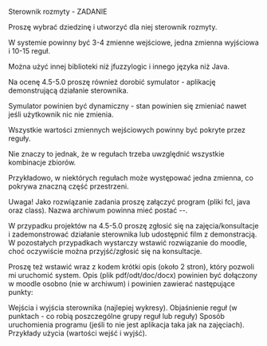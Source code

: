 Sterownik rozmyty - ZADANIE

Proszę wybrać dziedzinę i utworzyć dla niej sterownik rozmyty. 

W systemie powinny być 3-4 zmienne wejściowe, 
jedna zmienna wyjściowa i 10-15 reguł. 

Można użyć innej biblioteki niż jfuzzylogic i innego języka niż Java.

Na ocenę 4.5-5.0 proszę również dorobić symulator - aplikację demonstrującą 
działanie sterownika. 

Symulator powinien być dynamiczny - stan powinien się zmieniać nawet 
jeśli użytkownik nic nie zmienia.

Wszystkie wartości zmiennych wejściowych powinny być pokryte przez reguły. 

Nie znaczy to jednak, że w regułach trzeba uwzględnić wszystkie kombinacje zbiorów. 

Przykładowo, w niektórych regułach może występować jedna zmienna, 
co pokrywa znaczną część przestrzeni.

Uwaga! Jako rozwiązanie zadania proszę załączyć program (pliki fcl, java oraz class). Nazwa archiwum powinna mieć postać <nazwisko>-<imie>-<temat>.

W przypadku projektów na 4.5-5.0 proszę zgłosić się na zajęcia/konsultacje i zademonstrować działanie sterownika lub udostępnić film z demonstracją. W pozostałych przypadkach wystarczy wstawić rozwiązanie do moodle, choć oczywiście można przyjść/zgłosić się na konsultacje.

Proszę też wstawić wraz z kodem krótki opis (około 2 stron), który pozwoli mi uruchomić system. Opis (plik pdf/odt/doc/docx) powinien być dołączony w moodle osobno (nie w archiwum) i powinien zawierać następujące punkty:

Wejścia i wyjścia sterownika (najlepiej wykresy).
Objaśnienie reguł (w punktach - co robią poszczególne grupy reguł lub reguły)
Sposób uruchomienia programu (jeśli to nie jest aplikacja taka jak na zajęciach).
Przykłady użycia (wartości wejść i wyjść).